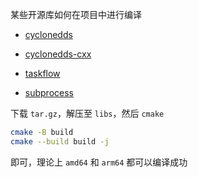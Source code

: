 某些开源库如何在项目中进行编译

* [cyclonedds](https://github.com/eclipse-cyclonedds/cyclonedds/tags)

* [cyclonedds-cxx](https://github.com/eclipse-cyclonedds/cyclonedds-cxx/tags)

* [taskflow](https://github.com/taskflow/taskflow/tags)

* [subprocess](https://github.com/benman64/subprocess/tags)

下载 `tar.gz`，解压至 `libs`，然后 `cmake` 

```bash
cmake -B build
cmake --build build -j
```

即可，理论上 `amd64` 和 `arm64` 都可以编译成功